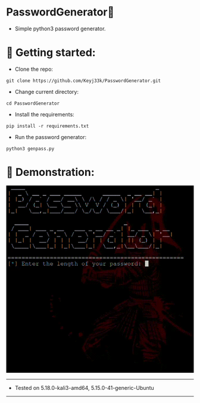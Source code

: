 # PasswordGenerator:snake:

- Simple python3 password generator.

# :rocket: Getting started:

- Clone the repo:
```
git clone https://github.com/Keyj33k/PasswordGenerator.git
```
- Change current directory:
```
cd PasswordGenerator
```
- Install the requirements:
```
pip install -r requirements.txt
```
- Run the password generator:
```
python3 genpass.py
```

# :movie_camera: Demonstration:
![banner](https://github.com/Keyj33k/PasswordGenerator/blob/main/img/pgdemo.gif?raw=true)

---
  
- Tested on 5.18.0-kali3-amd64, 5.15.0-41-generic-Ubuntu
  
---
